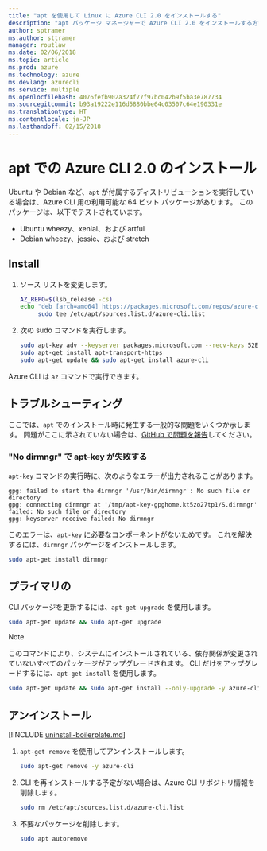 ```yaml
---
title: "apt を使用して Linux に Azure CLI 2.0 をインストールする"
description: "apt パッケージ マネージャーで Azure CLI 2.0 をインストールする方法"
author: sptramer
ms.author: sttramer
manager: routlaw
ms.date: 02/06/2018
ms.topic: article
ms.prod: azure
ms.technology: azure
ms.devlang: azurecli
ms.service: multiple
ms.openlocfilehash: 4076fefb902a324f77f97bc042b9f5ba3e787734
ms.sourcegitcommit: b93a19222e116d5880bbe64c03507c64e190331e
ms.translationtype: HT
ms.contentlocale: ja-JP
ms.lasthandoff: 02/15/2018
---
```

# <a name="install-azure-cli-20-with-apt"></a>apt での Azure CLI 2.0 のインストール

Ubuntu や Debian など、`apt` が付属するディストリビューションを実行している場合は、Azure CLI 用の利用可能な 64 ビット パッケージがあります。 このパッケージは、以下でテストされています。

* Ubuntu wheezy、xenial、および artful
* Debian wheezy、jessie、および stretch

## <a name="install"></a>Install

1. ソース リストを変更します。

     ```bash
     AZ_REPO=$(lsb_release -cs)
     echo "deb [arch=amd64] https://packages.microsoft.com/repos/azure-cli/ $AZ_REPO main" | \
          sudo tee /etc/apt/sources.list.d/azure-cli.list
     ```

2. 次の sudo コマンドを実行します。

   ```bash
   sudo apt-key adv --keyserver packages.microsoft.com --recv-keys 52E16F86FEE04B979B07E28DB02C46DF417A0893
   sudo apt-get install apt-transport-https
   sudo apt-get update && sudo apt-get install azure-cli
   ```

Azure CLI は `az` コマンドで実行できます。

## <a name="troubleshooting"></a>トラブルシューティング

ここでは、`apt` でのインストール時に発生する一般的な問題をいくつか示します。 問題がここに示されていない場合は、[GitHub で問題を報告](https://github.com/Azure/azure-cli/issues)してください。

### <a name="apt-key-fails-with-no-dirmngr"></a>"No dirmngr" で apt-key が失敗する

`apt-key` コマンドの実行時に、次のようなエラーが出力されることがあります。

```output
gpg: failed to start the dirmngr '/usr/bin/dirmngr': No such file or directory
gpg: connecting dirmngr at '/tmp/apt-key-gpghome.kt5zo27tp1/S.dirmngr' failed: No such file or directory
gpg: keyserver receive failed: No dirmngr
```

このエラーは、`apt-key` に必要なコンポーネントがないためです。 これを解決するには、`dirmngr` パッケージをインストールします。

```bash
sudo apt-get install dirmngr
```

## <a name="update"></a>プライマリの

CLI パッケージを更新するには、`apt-get upgrade` を使用します。

   ```bash
   sudo apt-get update && sudo apt-get upgrade
   ```

> [!NOTE]
> このコマンドにより、システムにインストールされている、依存関係が変更されていないすべてのパッケージがアップグレードされます。
> CLI だけをアップグレードするには、`apt-get install` を使用します。
> ```bash
> sudo apt-get update && sudo apt-get install --only-upgrade -y azure-cli
> ```

## <a name="uninstall"></a>アンインストール

[!INCLUDE [uninstall-boilerplate.md](includes/uninstall-boilerplate.md)]

1. `apt-get remove` を使用してアンインストールします。

    ```bash
    sudo apt-get remove -y azure-cli
    ```

2. CLI を再インストールする予定がない場合は、Azure CLI リポジトリ情報を削除します。

   ```bash
   sudo rm /etc/apt/sources.list.d/azure-cli.list
   ```

3. 不要なパッケージを削除します。

   ```bash
   sudo apt autoremove
   ```
